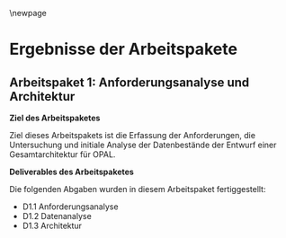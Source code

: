 \newpage

# Ergebnisse der Arbeitspakete


## Arbeitspaket 1: Anforderungsanalyse und Architektur

**Ziel des Arbeitspaketes**

Ziel dieses Arbeitspakets ist die Erfassung der Anforderungen, die Untersuchung und initiale Analyse der Datenbestände der Entwurf einer Gesamtarchitektur für OPAL.

**Deliverables des Arbeitspaketes**

Die folgenden Abgaben wurden in diesem Arbeitspaket fertiggestellt:

- D1.1 Anforderungsanalyse
- D1.2 Datenanalyse
- D1.3 Architektur

